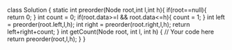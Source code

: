 class Solution {
    static int preorder(Node root,int l,int h){
        if(root==null){
            return 0;
        }
        int count = 0;
        if(root.data>=l && root.data<=h){
            count = 1;
        }
        int left = preorder(root.left,l,h);
        int right = preorder(root.right,l,h);
        return left+right+count;
    }
    int getCount(Node root, int l, int h) {
        // Your code here
       return preorder(root,l,h);
    }
}